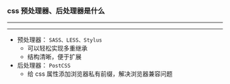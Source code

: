 
### css 预处理器、后处理器是什么

---
---

- 预处理器： `SASS、LESS、Stylus`
  - 可以轻松实现多重继承
  - 结构清晰，便于扩展
- 后处理器： `PostCSS`
  - 给 css 属性添加浏览器私有前缀，解决浏览器兼容问题